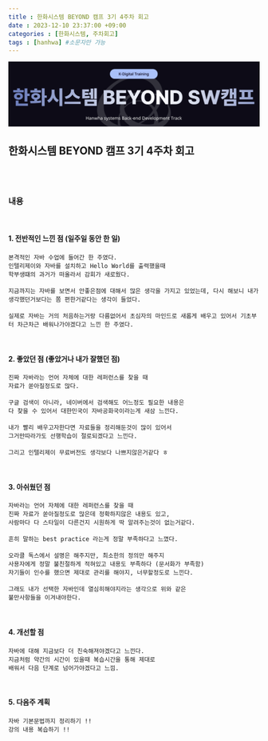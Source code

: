 ```yaml
---
title : 한화시스템 BEYOND 캠프 3기 4주차 회고
date : 2023-12-10 23:37:00 +09:00
categories : [한화시스템, 주차회고]
tags : [hanhwa] #소문자만 가능
---
```


![hanhwa-screenshot](/assets/img/post20231118/hanhwa_logo.png)

## 한화시스템 BEYOND 캠프 3기 4주차 회고 

<br>
<br>

### 내용 

<br>

#### 1. 전반적인 느낀 점 (일주일 동안 한 일)
    본격적인 자바 수업에 들어간 한 주였다.
    인텔리제이와 자바를 설치하고 Hello World를 출력했을때
    학부생떄의 과거가 떠올라서 감회가 새로웠다. 
    
    지금까지는 자바를 보면서 안좋은점에 대해서 많은 생각을 가지고 있었는데, 다시 해보니 내가 생각했던거보다는 쫌 편한거같다는 생각이 들었다. 

    실제로 자바는 거의 처음하는거랑 다름없어서 초심자의 마인드로 새롭게 배우고 있어서 기초부터 차근차근 배워나가야겠다고 느낀 한 주였다.


<br>

#### 2. 좋았던 점 (좋았거나 내가 잘했던 점)
    진짜 자바라는 언어 자체에 대한 레퍼런스를 찾을 때
    자료가 쏟아질정도로 많다. 

    구글 검색이 아니라, 네이버에서 검색해도 어느정도 필요한 내용은
    다 찾을 수 있어서 대한민국이 자바공화국이라는게 새삼 느낀다.

    내가 빨리 배우고자한다면 자료들을 정리해둔것이 많이 있어서
    그거만따라가도 선행학습이 절로되겠다고 느낀다.

    그리고 인텔리제이 무료버전도 생각보다 나쁘지않은거같다 ㅎ


<br>

#### 3. 아쉬웠던 점
    자바라는 언어 자체에 대한 레퍼런스를 찾을 때
    진짜 자료가 쏟아질정도로 많은데 정확하지않은 내용도 있고,
    사람마다 다 스타일이 다른건지 시원하게 딱 알려주는것이 없는거같다.

    흔히 말하는 best practice 라는게 정말 부족하다고 느꼈다.

    오라클 독스에서 설명은 해주지만, 최소한의 정의만 해주지
    사용자에게 정말 불친절하게 적혀있고 내용도 부족하다 (문서화가 부족함)
    자기들이 인수를 했으면 제대로 관리를 해야지, 너무할정도로 느낀다.

    그래도 내가 선택한 자바인데 열심히해야지라는 생각으로 위와 같은
    불만사항들을 이겨내야한다. 

<br>

#### 4. 개선할 점
    자바에 대해 지금보다 더 친숙해져야겠다고 느낀다.
    지금처럼 약간의 시간이 있을때 복습시간을 통해 제대로
    배워서 다음 단계로 넘어가야겠다고 느낌.


<br>

#### 5. 다음주 계획
    자바 기본문법까지 정리하기 !!
    강의 내용 복습하기 !!
    

